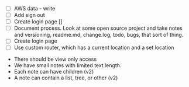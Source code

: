 - [ ] AWS data - write
- [ ] Add sign out
- [ ] Create login page []
- [ ] Document process. Look at some open source project and take notes and versioning, readme.md, change.log, todo, bugs, that sort of thing.
- [ ] Create login page
- [ ] Use custom router, which has a current location and a set location

* There should be view only access
* We have small notes with limited text length.
* Each note can have children (v2)
* A note can contain a list, tree, or other (v2)

